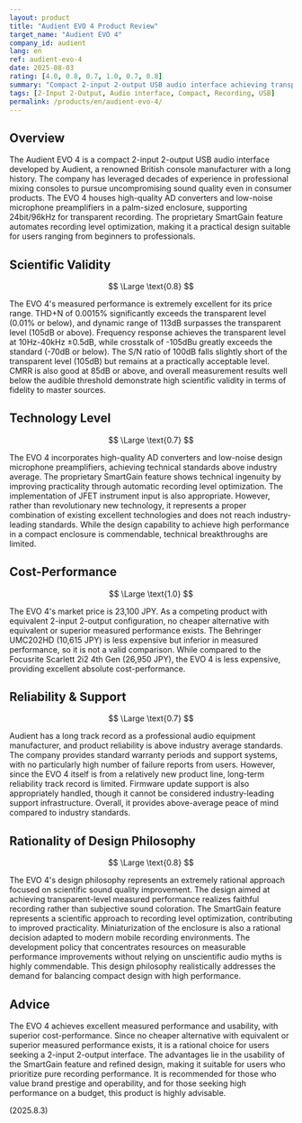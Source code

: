 ```yaml
---
layout: product
title: "Audient EVO 4 Product Review"
target_name: "Audient EVO 4"
company_id: audient
lang: en
ref: audient-evo-4
date: 2025-08-03
rating: [4.0, 0.8, 0.7, 1.0, 0.7, 0.8]
summary: "Compact 2-input 2-output USB audio interface achieving transparent-level measured performance despite its small size"
tags: [2-Input 2-Output, Audio interface, Compact, Recording, USB]
permalink: /products/en/audient-evo-4/
---
```

## Overview

The Audient EVO 4 is a compact 2-input 2-output USB audio interface developed by Audient, a renowned British console manufacturer with a long history. The company has leveraged decades of experience in professional mixing consoles to pursue uncompromising sound quality even in consumer products. The EVO 4 houses high-quality AD converters and low-noise microphone preamplifiers in a palm-sized enclosure, supporting 24bit/96kHz for transparent recording. The proprietary SmartGain feature automates recording level optimization, making it a practical design suitable for users ranging from beginners to professionals.

## Scientific Validity

$$ \Large \text{0.8} $$

The EVO 4's measured performance is extremely excellent for its price range. THD+N of 0.0015% significantly exceeds the transparent level (0.01% or below), and dynamic range of 113dB surpasses the transparent level (105dB or above). Frequency response achieves the transparent level at 10Hz-40kHz ±0.5dB, while crosstalk of -105dBu greatly exceeds the standard (-70dB or below). The S/N ratio of 100dB falls slightly short of the transparent level (105dB) but remains at a practically acceptable level. CMRR is also good at 85dB or above, and overall measurement results well below the audible threshold demonstrate high scientific validity in terms of fidelity to master sources.

## Technology Level

$$ \Large \text{0.7} $$

The EVO 4 incorporates high-quality AD converters and low-noise design microphone preamplifiers, achieving technical standards above industry average. The proprietary SmartGain feature shows technical ingenuity by improving practicality through automatic recording level optimization. The implementation of JFET instrument input is also appropriate. However, rather than revolutionary new technology, it represents a proper combination of existing excellent technologies and does not reach industry-leading standards. While the design capability to achieve high performance in a compact enclosure is commendable, technical breakthroughs are limited.

## Cost-Performance

$$ \Large \text{1.0} $$

The EVO 4's market price is 23,100 JPY. As a competing product with equivalent 2-input 2-output configuration, no cheaper alternative with equivalent or superior measured performance exists. The Behringer UMC202HD (10,615 JPY) is less expensive but inferior in measured performance, so it is not a valid comparison. While compared to the Focusrite Scarlett 2i2 4th Gen (26,950 JPY), the EVO 4 is less expensive, providing excellent absolute cost-performance.

## Reliability & Support

$$ \Large \text{0.7} $$

Audient has a long track record as a professional audio equipment manufacturer, and product reliability is above industry average standards. The company provides standard warranty periods and support systems, with no particularly high number of failure reports from users. However, since the EVO 4 itself is from a relatively new product line, long-term reliability track record is limited. Firmware update support is also appropriately handled, though it cannot be considered industry-leading support infrastructure. Overall, it provides above-average peace of mind compared to industry standards.

## Rationality of Design Philosophy

$$ \Large \text{0.8} $$

The EVO 4's design philosophy represents an extremely rational approach focused on scientific sound quality improvement. The design aimed at achieving transparent-level measured performance realizes faithful recording rather than subjective sound coloration. The SmartGain feature represents a scientific approach to recording level optimization, contributing to improved practicality. Miniaturization of the enclosure is also a rational decision adapted to modern mobile recording environments. The development policy that concentrates resources on measurable performance improvements without relying on unscientific audio myths is highly commendable. This design philosophy realistically addresses the demand for balancing compact design with high performance.

## Advice

The EVO 4 achieves excellent measured performance and usability, with superior cost-performance. Since no cheaper alternative with equivalent or superior measured performance exists, it is a rational choice for users seeking a 2-input 2-output interface. The advantages lie in the usability of the SmartGain feature and refined design, making it suitable for users who prioritize pure recording performance. It is recommended for those who value brand prestige and operability, and for those seeking high performance on a budget, this product is highly advisable.

(2025.8.3)
